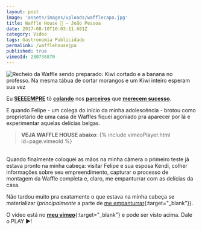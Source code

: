 ```yaml
---
layout: post
image: 'assets/images/uploads/wafflecapa.jpg'
title: Waffle House 🥝 — João Pessoa
date: 2017-08-10T10:03:11.681Z
category: Video
tags: Gastronomia Publicidade
permalink: /wafflehousejpa
published: true
vimeoId: 230738870
---
```

![Recheio da Waffle sendo preparado: Kiwi cortado e a banana no professo. Na mesma tábua de cortar morangos e um Kiwi inteiro esperam sua vez](assets/images/uploads/waffle01.jpg)

Eu [**SEEEEMPRE**](/LugarSemDirecao-LosCabrasGigantes) tô [**colando**](/FloresBaldiasVentoVendaval) nos [**parceiros**](/ZeSilvaAbelhaAbelhinha) que [**merecem sucesso**](/Vieira-RED-BULL).

E quando Felipe - um colega do início da minha adolescência - brotou como proprietário de uma casa de Waffles fiquei agoniado pra aparecer por lá e experimentar aquelas delícias belgas.

> **VEJA WAFFLE HOUSE abaixo**:
{% include vimeoPlayer.html id=page.vimeoId %}


<br/>
Quando finalmente coloquei as mãos na minha câmera o primeiro teste já estava pronto na minha cabeça: visitar Felipe e sua esposa Kendi, colher informações sobre seu empreendimento, capturar o processo de montagem da Waffle completa e, claro, me empanturrar com as delícias da casa.

Não tardou muito pra exatamente o que estava na minha cabeça se materializar (*principalmente* a parte de [me empanturrar](assets/images/uploads/waffleprint.jpg){:target="_blank"}).

O vídeo está no [**meu vimeo**](https://vimeo.com/bezerramos){:target="_blank"} e pode ser visto acima. Dale o PLAY ▶!